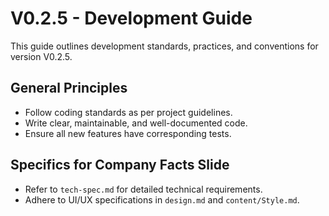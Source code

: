 # V0.2.5 - Development Guide

This guide outlines development standards, practices, and conventions for version V0.2.5.

## General Principles
- Follow coding standards as per project guidelines.
- Write clear, maintainable, and well-documented code.
- Ensure all new features have corresponding tests.

## Specifics for Company Facts Slide
- Refer to `tech-spec.md` for detailed technical requirements.
- Adhere to UI/UX specifications in `design.md` and `content/Style.md`.
